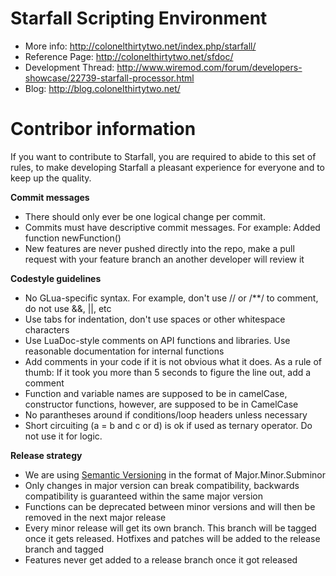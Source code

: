 Starfall Scripting Environment
==============================

 * More info: http://colonelthirtytwo.net/index.php/starfall/
 * Reference Page: http://colonelthirtytwo.net/sfdoc/
 * Development Thread: http://www.wiremod.com/forum/developers-showcase/22739-starfall-processor.html
 * Blog: http://blog.colonelthirtytwo.net/

Contribor information
======================================================

If you want to contribute to Starfall, you are required to abide to this set of rules, to make developing Starfall a pleasant experience for everyone and to keep up the quality.

**Commit messages**
- There should only ever be one logical change per commit.
- Commits must have descriptive commit messages. For example: Added function newFunction()
- New features are never pushed directly into the repo, make a pull request with your feature branch an another developer will review it

**Codestyle guidelines**
- No GLua-specific syntax. For example, don't use // or /**/ to comment, do not use &&, ||, etc
- Use tabs for indentation, don't use spaces or other whitespace characters
- Use LuaDoc-style comments on API functions and libraries. Use reasonable documentation for internal functions
- Add comments in your code if it is not obvious what it does. As a rule of thumb: If it took you more than 5 seconds to figure the line out, add a comment
- Function and variable names are supposed to be in camelCase, constructor functions, however, are supposed to be in CamelCase
- No parantheses around if conditions/loop headers unless necessary
- Short circuiting (a = b and c or d) is ok if used as ternary operator. Do not use it for logic.

**Release strategy**
- We are using [Semantic Versioning](http://semver.org) in the format of Major.Minor.Subminor
- Only changes in major version can break compatibility, backwards compatibility is guaranteed within the same major version
- Functions can be deprecated between minor versions and will then be removed in the next major release
- Every minor release will get its own branch. This branch will be tagged once it gets released. Hotfixes and patches will be added to the release branch and tagged
- Features never get added to a release branch once it got released
